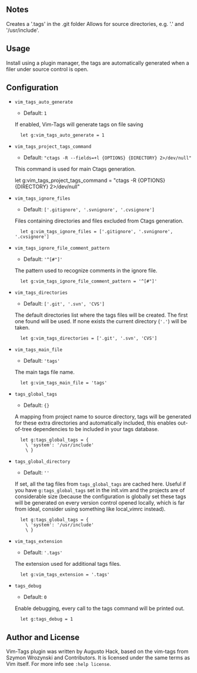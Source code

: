 Notes
-----

Creates a '.tags' in the .git folder
Allows for source directories, e.g. '.' and '/usr/include'.

Usage
-----

Install using a plugin manager, the tags are automatically generated when a
filer under source control is open.

Configuration
-------------

* `vim_tags_auto_generate`

    * Default: `1`

    If enabled, Vim-Tags will generate tags on file saving

        let g:vim_tags_auto_generate = 1

* `vim_tags_project_tags_command`

    * Default: `"ctags -R --fields=+l {OPTIONS} {DIRECTORY} 2>/dev/null"`

    This command is used for main Ctags generation.

    let g:vim_tags_project_tags_command = "ctags -R {OPTIONS} {DIRECTORY} 2>/dev/null"

* `vim_tags_ignore_files`

    * Default: `['.gitignore', '.svnignore', '.cvsignore']`

    Files containing directories and files excluded from Ctags generation.

        let g:vim_tags_ignore_files = ['.gitignore', '.svnignore', '.cvsignore']

* `vim_tags_ignore_file_comment_pattern`

    * Default: `'^[#"]'`

    The pattern used to recognize comments in the ignore file.

        let g:vim_tags_ignore_file_comment_pattern = '^[#"]'

* `vim_tags_directories`

    * Default: `['.git', '.svn', 'CVS']`

    The default directories list where the tags files will be created. The first one found will be
    used. If none exists the current directory (`'.'`) will be taken.

        let g:vim_tags_directories = ['.git', '.svn', 'CVS']

* `vim_tags_main_file`

    * Default: `'tags'`

    The main tags file name.

        let g:vim_tags_main_file = 'tags'

* `tags_global_tags`

    * Default: `{}`

    A mapping from project name to source directory, tags will be generated for
    these extra directories and automatically included, this enables
    out-of-tree dependencies to be included in your tags database.

        let g:tags_global_tags = {
          \ 'system': '/usr/include'
          \ }

* `tags_global_directory`

    * Default: `''`

    If set, all the tag files from `tags_global_tags` are cached here. Useful
    if you have `g:tags_global_tags` set in the init.vim and the projects are
    of considerable size (because the configuration is globally set these tags
    will be generated on every version control opened locally, which is far
    from ideal, consider using something like local_vimrc instead).

        let g:tags_global_tags = {
          \ 'system': '/usr/include'
          \ }

* `vim_tags_extension`

    * Default: `'.tags'`

    The extension used for additional tags files.

        let g:vim_tags_extension = '.tags'

* `tags_debug`

    * Default: `0`

    Enable debugging, every call to the tags command will be printed out.

        let g:tags_debug = 1

Author and License
------------------

Vim-Tags plugin was written by Augusto Hack, based on the vim-tags from Szymon
Wrozynski and Contributors. It is licensed under the same terms as Vim itself.
For more info see `:help license`.
